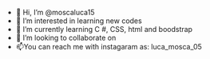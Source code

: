- 👋 Hi, I’m @moscaluca15
- 👀 I’m interested in learning new codes
- 🌱 I’m currently learning C #, CSS, html and boodstrap
- 💞️ I’m looking to collaborate on
- 📫You can reach me with instagaram as: luca_mosca_05
<!---
moscaluca15/moscaluca15 is a ✨ special ✨ repository because its `README.md` (this file) appears on your GitHub profile.
You can click the Preview link to take a look at your changes.
--->
